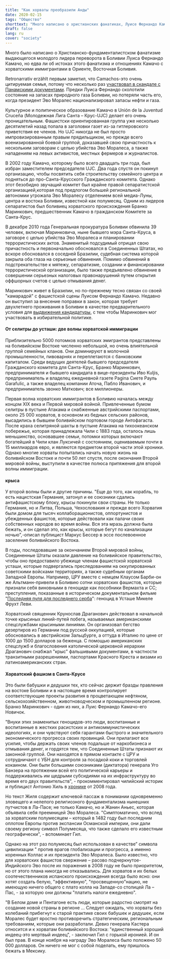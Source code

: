 ```yaml
---
title: "Как хорваты преобразили Анды"
date: 2020-02-15
tags: "Общество"
shorttext: "Много написано о христианских фанатиках, Луисе Фернандо Камачо, истоки фанатизма скрыты."
draft: false
lang: ru
cover: "society"
---
```


Много было написано о Христианско-фундаменталистском фанатизме выдающегося молодого лидера переворота в Боливии Луиса Фернандо Камачо, но едва ли об истоках этого фанатизма и отношениях Камачо с хорватскими иммигрантами в Ориенте, Восточная Боливия.

Retronarrativ erzählt первым заметил, что Camachos-это очень цитируемая семья, потому что несколько раз [участвовал в скандале с Панамскими документами](https://www.rosario3.com/politica/Entre-la-Biblia-y-los-Panama-Papers-quien-es-Luis-Fernando-Camacho-un-Bolsonaro-para-Bolivia-20191111-0014.html "Entre la Biblia y los Panamá Papers, quién es Luis Fernando Camacho: ¿un 'Bolsonaro' para Bolivia?"). Предки Луиса Фернандо сколотили состояние на запасах природного газа Боливии, но потеряли часть его, когда президент Эво Моралес национализировал запасы нефти и газа.

Культурное и политическое образование Камачо в Unión de la Juventud Cruceña (Молодежная Лига Санта – Крус-UJC) делает его очень проницательным. Фашистски ориентированная группа уже несколько десятилетий назад попала в заголовки газет из-за гитлеровского приветствия ее членов. Но UJC никогда не был просто импровизированным правым прядильщиком, но прежде всего военизированной боевой группой, доказавшей свою причастность к нескольким заговорам с целью убийства Эво Моралеса, а также нападениям на левых активистов, местных фермеров и журналистов.

В 2002 году Камачо, которому было всего двадцать три года, был избран заместителем председателя UJC. Два года спустя он покинул организацию, чтобы посвятить себя строительству семейного центра и подняться до про-Санта-Крусского Гражданского комитета. Однако этот безобидно звучащий комитет был крайне правой сепаратистской организацией,которая под предлогом большей региональной автономии угрожала Эво Моралесу отделением всей медиа-Луны, центра и востока Боливии, известной как полумесяц. Одним из лидеров сепаратистов был боливиец хорватского происхождения Бранко Маринкович, предшественник Камачо в гражданском Комитете за Санта-Крус.

В декабре 2010 года Генеральная прокуратура Боливии обвинила 39 человек, включая Маринковича, ныне бывшего мэра Санта-Круса, в заговоре с целью убийства Эво Моралеса и планировании террористических актов. Знаменитый подсудимый отрицал свою причастность и первоначально обосновался в Соединенных Штатах, но вскоре обосновался в соседней Бразилии, судебная система которой закрыла оба глаза на серьезные обвинения. Помимо обвинений в подстрекательстве к мятежу, сепаратизме, создании и финансировании террористической организации, было также предъявлено обвинение в совершении серьезных налоговых правонарушений путем открытия оффшорных счетов с целью отмывания денег.

Маринкович живет в Бразилии, но по-прежнему тесно связан со своей "камарадой" с фашистской сцены Луисом Фернандо Камачо. Недавно он выступил за внесение поправки в закон, которая требует двухлетнего проживания в Боливии в качестве предварительного условия для [выдвижения кандидатуры](https://www.paginasiete.bo/nacional/2019/11/20/camacho-sobre-branko-no-puede-postular-ningun-cargo-publico-238056.html "Camacho sobre Branko: No puede postular a ningún cargo público"), с тем чтобы Маринкович мог участвовать в избирательной политике.

#### От селитры до усташи: две волны хорватской иммиграции

Приблизительно 5000 потомков хорватских эмигрантов представлены на боливийском Востоке численно небольшой, но очень влиятельной группой семейных кланов. Они доминируют в молочной промышленности, пивоварнях и переплетаются с банковским капиталом. Среди ведущих деятелей бывшего председателя Гражданского комитета для Санта-Крус, Бранко Маринкович, предпринимателя и бывшего кандидата в вице-президенты Иво Kuljis, предприниматель и владелец ежедневной газете Pagina Сиете Рауль Garafulic, а также владелец компании Аточа, Пабло Иванович, и предприниматель звонко Маткович; все миллионеры.

Первая волна хорватских иммигрантов в Боливию началась между концом XIX века и Первой мировой войной.  Привлеченные бумом селитры в пустыне Атакама и снабженные австрийскими паспортами, около 25 000 хорватов, в основном из бедных сельских районов, высадились в бывшем боливийском портовом городе Антофагаста. После краха селитряной шахты в пустыне Атакама на тихоокеанском побережье, которая принадлежала Чили с 1883 года, осталось лишь меньшинство, основавшее семьи, потомки которых включают богатейший в Чили клан Луксичей с состоянием, оцениваемым почти в 15 миллиардов евро, и являются предметом второй части этой хроники. Однако многие хорваты попытались начать новую жизнь на боливийском Востоке и почти 50 лет спустя, после окончания Второй мировой войны, выступили в качестве полюса притяжения для второй волны иммиграции.

#### крыса

У второй волны были и другие причины. "Еще до того, как корабль, то есть нацистская Германия, затонул и ее союзники сдались антифашистскому блоку, крысы покинули свои страны. Не только Германия, но и Литва, Польша, Чехословакия и прежде всего Хорватия были домом для тысяч коллаборационистов, оппортунистов и убежденных фашистов, которые действовали как палачи своих собственных народов во время войны. Вся эта мразь должна была бежать, и он сделал это, как крысы, которые бегут по канализации ночью",-описал публицист Маркус Бессер в эссе послевоенное заселение боливийского Востока.

В годы, последовавшие за окончанием Второй мировой войны, Соединенные Штаты оказали давление на боливийское правительство, чтобы оно предоставило убежище членам фашистской хорватской усташи, которые подвергались преследованиям на оккупированных советскими войсками территориях, а также судебным органам Западной Европы. Например, ЦРУ вместе с немцем Клаусом Барби-он же Альтманн-привели в Боливию сотни хорватских фашистов, которые признали себя виновными в геноциде как пособники Вермахта и СС; преступления, показанные в историческом документальном фильме "[Последняя пуля для последнего серба](https://www.tandfonline.com/doi/abs/10.1080/00905990903239174 "'The Last Bullet for the Last Serb' 1. The Ustaša Genocide against Serbs: 1941–19452")": геноцид в Усташе Микеле Фрухт Леви.

Хорватский священник Крунослав Драганович действовал в начальной точке крысиных линий-путей побега, называемых американскими спецслужбами крысиными линиями. Он организовал бегство дезертиров из Германии под русской оккупацией, которые обосновались в австрийском Зальцбурге, а оттуда в Италию по цене от 1000 до 1500 долларов за беженца. С помощью американских спецслужб и благословения католической церковной иерархии Драганович снабжал "крыс" фальшивыми документами, в частности транзитными разрешениями, паспортами Красного Креста и визами из латиноамериканских стран.

#### Хорватский фашизм в Санта-Крусе

Это были бабушки и дедушки тех, кто сейчас держит бразды правления на востоке Боливии и в настоящее время контролирует соответствующие проекты развития в процветающем нефтяном, сельскохозяйственном, животноводческом и промышленном регионе. Бранко Маринкович - один из них, а Луис Фернандо Камачо-его Новичок.

"Внуки этих знаменитых геноцидов-это люди, воспитанные и воспитанные в жестких расистских и антикоммунистических идеологиях, и они чувствуют себя гарантами быстрого и значительного экономического прогресса своих провинций. Они прилагают все усилия, чтобы держать своих членов подальше от наркобизнеса и отмывания денег, и гордятся тем, что Соединенные Штаты признают их законной группой. Они находятся в прямом контакте с ЦРУ и сотрудничают с УБН для контроля за посадкой коки и торговлей кокаином. Они были большими союзниками (диктатора) генерала Уго Банзера на протяжении всей его политической карьеры и поддерживались им щедрыми субсидиями на их инфраструктуру во время его двух правительств", - прокомментировал чилийский историк и публицист Антонио Хиль в [хронике](https://www.elmostrador.cl/noticias/opinion/2008/02/02/el-grupo-croata-y-la-desintegracion-de-bolivia/ "El Grupo Croata y la desintegración de Bolivia") от 2008 года.

Но текст Жиля содержит ключевой пассаж в понимании одновременно зловещего и нелепого религиозного фундаментализма нынешних путчистов в Ла-Пасе; не только Камачо, но и Жанин Аньес, которая объявила себя преемницей Эво Моралеса. "Симптоматично, что вслед за хорватским полумесяцем – который в 1482 году был последним оплотом Европы против экспансии Османской империи, они дали своему региону символ Полумесяца, что также сделало его известным географически", - вспоминает Гил.

Однако на этот раз полумесяц был использован в качестве” символа цивилизации " против врагов глобализации и прогресса, а именно коренных Коллас и их президента Эво Моралеса. Было известно, что для хорватских фашистов свержение – расово подчеркнутое-Индийского Эво после их поражения в 2008 году не было приоритетом, но от этого плана никогда не отказывались. Для хорватов и их белых соотечественников испанского происхождения всегда было ясно: они хотят создать белую, "эффективную", "просвещенную"нацию, не имеющую ничего общего с плато колла на Западе-со столицей Ла – Пас, - за которую они должны "платить налоги ежедневно".

"В Белом доме и Пентагоне есть люди, которые радостно смотрят на создание новой страны в регионе ... Следует ожидать, что хорваты без колебаний прибегнут к старой практике своих бабушек и дедушек, если Моралес будет яростно противоречить стратегическим, региональным требованиям, которые они разработали. Девиз генерала Кастера относится и к хорватам боливийского Востока: "единственный хороший индеец-это мертвый индеец", - заключил Гил с горькой иронией. И он был прав. В конце ноября на награду Эво Моралеса было положено 50 000 долларов. Он ничего не мог с собой поделать, ему пришлось бежать в Мексику.

